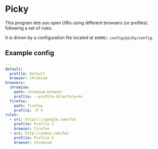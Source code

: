 # Picky

This program lets you open URIs using different browsers (or profiles) following a set of rules.

It is driven by a configuration file located at `$HOME/.config/picky/config`.

## Example config
```yaml
---
default:
  profile: Default
  browser: chromium
browsers:
  chromium:
    path: chromium-browser
    profile: --profile-directory=%s
  firefox:
    path: firefox
    profile: -P %
rules:
  - uri: https?://google.com/foo
    profile: Profile 1
    browser: firefox
  - uri: http://yahoo.com/bar
    profile: Profile 2
    browser: chromium
```
